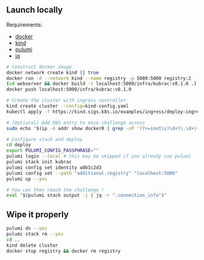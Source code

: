 ## Launch locally

Requirements:
- [docker](https://docs.docker.com/engine/install/)
- [kind](https://kind.sigs.k8s.io/docs/user/quick-start/#installation)
- [pulumi](https://www.pulumi.com/docs/iac/download-install/)
- [jq](https://jqlang.org/download/)

```bash
# Construct docker image
docker network create kind || true
docker run -d --network kind --name registry -p 5000:5000 registry:2
(cd webserver && docker build -t localhost:5000/infra/kubrac:v0.1.0 .)
docker push localhost:5000/infra/kubrac:v0.1.0

# Create the cluster with ingress controller
kind create cluster --config=kind-config.yaml
kubectl apply -f https://kind.sigs.k8s.io/examples/ingress/deploy-ingress-nginx.yaml

# (Optional) Add DNS entry to ease challenge access
sudo echo "$(ip -4 addr show docker0 | grep -oP '(?<=inet\s)\d+(\.\d+){3}') a0b1c2d3.24hiut25.ctfer.io" >> /etc/hosts

# Configure stack and deploy
cd deploy
export PULUMI_CONFIG_PASSPHRASE=""
pulumi login --local # this may be skipped if you already use pulumi
pulumi stack init kubrac
pulumi config set identity a0b1c2d3
pulumi config set --path "additional.registry" "localhost:5000"
pulumi up --yes

# You can then reach the challenge !
eval "$(pulumi stack output -j | jq -r ".connection_info")"
```

## Wipe it properly

```bash
pulumi dn --yes
pulumi stack rm --yes
cd ..
kind delete cluster
docker stop registry && docker rm registry
```
